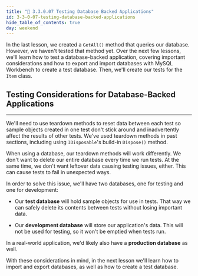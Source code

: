 ```yaml
---
title: "📓 3.3.0.07 Testing Database Backed Applications"
id: 3-3-0-07-testing-database-backed-applications
hide_table_of_contents: true
day: weekend
---
```


In the last lesson, we created a `GetAll()` method that queries our database. However, we haven't tested that method yet. Over the next few lessons, we'll learn how to test a database-backed application, covering important considerations and how to export and import databases with MySQL Workbench to create a test database. Then, we'll create our tests for the `Item` class.

## Testing Considerations for Database-Backed Applications
---

We'll need to use teardown methods to reset data between each test so sample objects created in one test don't stick around and inadvertently affect the results of other tests. We've used teardown methods in past sections, including using `IDisposable`'s build-in `Dispose()` method.

When using a database, our teardown methods will work differently. We don't want to delete our entire database every time we run tests. At the same time, we don't want leftover data causing testing issues, either. This can cause tests to fail in unexpected ways.

In order to solve this issue, we'll have two databases, one for testing and one for development:

* Our **test database** will hold sample objects for use in tests. That way we can safely delete its contents between tests without losing important data.

* Our **development database** will store our application's data. This will not be used for testing, so it won't be emptied when tests run.

In a real-world application, we'd likely also have a **production database** as well.

With these considerations in mind, in the next lesson we'll learn how to import and export databases, as well as how to create a test database.
